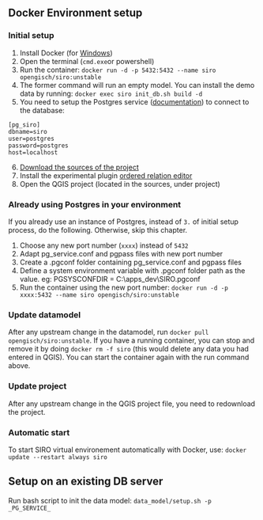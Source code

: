 

## Docker Environment setup

### Initial setup

1. Install Docker (for [Windows](https://docs.docker.com/docker-for-windows/install/))
2. Open the terminal (`cmd.exe`or powershell)
3. Run the container: `docker run -d -p 5432:5432 --name siro opengisch/siro:unstable`
4. The former command will run an empty model. You can install the demo data by running: `docker exec siro init_db.sh build -d`
5. You need to setup the Postgres service ([documentation](https://qgep.github.io/docs/en/installation-guide/workstation.html#windows-pg-service)) to connect to the database: 
```
[pg_siro]
dbname=siro
user=postgres
password=postgres
host=localhost
```
6. [Download the sources of the project](https://github.com/opengisch/signalisation_verticale/archive/master.zip)
7. Install the experimental plugin [ordered relation editor](https://plugins.qgis.org/plugins/ordered_relation_editor/)
8. Open the QGIS project (located in the sources, under project)

### Already using Postgres in your environment

If you already use an instance of Postgres, instead of `3.` of initial setup process, do the following. Otherwise, skip this chapter.

1. Choose any new port number (`xxxx`) instead of `5432`
2. Adapt pg_service.conf and pgpass files with new port number
3. Create a .pgconf folder containing pg_service.conf and pgpass files
4. Define a system environment variable with .pgconf folder path as the value. eg: PGSYSCONFDIR =  C:\apps\_dev\SIRO\.pgconf
5. Run the container using the new port number: `docker run -d -p xxxx:5432 --name siro opengisch/siro:unstable`

### Update datamodel

After any upstream change in the datamodel, run `docker pull opengisch/siro:unstable`.
If you have a running container, you can stop and remove it by doing `docker rm -f siro` (this would delete any data you had entered in QGIS).
You can start the container again with the run command above.

### Update project

After any upstream change in the QGIS project file, you need to redownload the project.

### Automatic start

To start SIRO virtual environement automatically with Docker, use: `docker update --restart always siro`


## Setup on an existing DB server

Run bash script to init the data model: `data_model/setup.sh -p _PG_SERVICE_`

